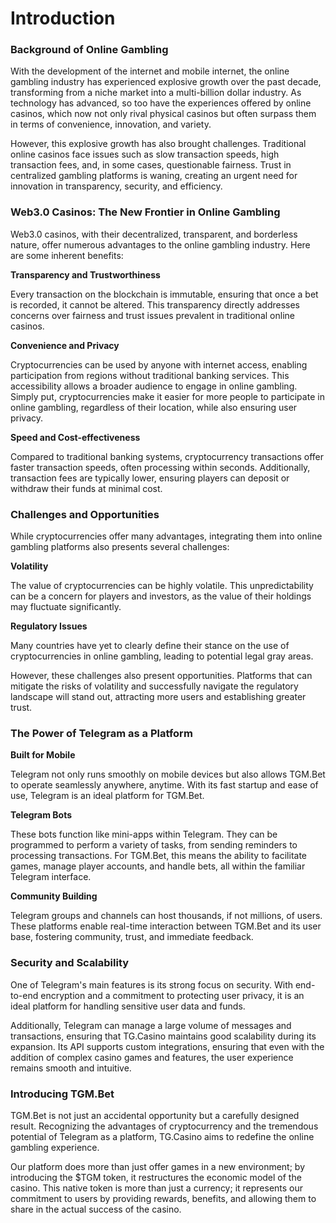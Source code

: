 # Introduction



### Background of Online Gambling

With the development of the internet and mobile internet, the online gambling industry has experienced explosive growth over the past decade, transforming from a niche market into a multi-billion dollar industry. As technology has advanced, so too have the experiences offered by online casinos, which now not only rival physical casinos but often surpass them in terms of convenience, innovation, and variety.

However, this explosive growth has also brought challenges. Traditional online casinos face issues such as slow transaction speeds, high transaction fees, and, in some cases, questionable fairness. Trust in centralized gambling platforms is waning, creating an urgent need for innovation in transparency, security, and efficiency.

### Web3.0 Casinos: The New Frontier in Online Gambling

Web3.0 casinos, with their decentralized, transparent, and borderless nature, offer numerous advantages to the online gambling industry. Here are some inherent benefits:

**Transparency and Trustworthiness**

Every transaction on the blockchain is immutable, ensuring that once a bet is recorded, it cannot be altered. This transparency directly addresses concerns over fairness and trust issues prevalent in traditional online casinos.

**Convenience and Privacy**

Cryptocurrencies can be used by anyone with internet access, enabling participation from regions without traditional banking services. This accessibility allows a broader audience to engage in online gambling. Simply put, cryptocurrencies make it easier for more people to participate in online gambling, regardless of their location, while also ensuring user privacy.

**Speed and Cost-effectiveness**

Compared to traditional banking systems, cryptocurrency transactions offer faster transaction speeds, often processing within seconds. Additionally, transaction fees are typically lower, ensuring players can deposit or withdraw their funds at minimal cost.

### Challenges and Opportunities

While cryptocurrencies offer many advantages, integrating them into online gambling platforms also presents several challenges:

**Volatility**

The value of cryptocurrencies can be highly volatile. This unpredictability can be a concern for players and investors, as the value of their holdings may fluctuate significantly.

**Regulatory Issues**

Many countries have yet to clearly define their stance on the use of cryptocurrencies in online gambling, leading to potential legal gray areas.

However, these challenges also present opportunities. Platforms that can mitigate the risks of volatility and successfully navigate the regulatory landscape will stand out, attracting more users and establishing greater trust.

### The Power of Telegram as a Platform

**Built for Mobile**

Telegram not only runs smoothly on mobile devices but also allows TGM.Bet to operate seamlessly anywhere, anytime. With its fast startup and ease of use, Telegram is an ideal platform for TGM.Bet.

**Telegram Bots**

These bots function like mini-apps within Telegram. They can be programmed to perform a variety of tasks, from sending reminders to processing transactions. For TGM.Bet, this means the ability to facilitate games, manage player accounts, and handle bets, all within the familiar Telegram interface.

**Community Building**

Telegram groups and channels can host thousands, if not millions, of users. These platforms enable real-time interaction between TGM.Bet and its user base, fostering community, trust, and immediate feedback.

### Security and Scalability

One of Telegram's main features is its strong focus on security. With end-to-end encryption and a commitment to protecting user privacy, it is an ideal platform for handling sensitive user data and funds.

Additionally, Telegram can manage a large volume of messages and transactions, ensuring that TG.Casino maintains good scalability during its expansion. Its API supports custom integrations, ensuring that even with the addition of complex casino games and features, the user experience remains smooth and intuitive.

### Introducing TGM.Bet

TGM.Bet is not just an accidental opportunity but a carefully designed result. Recognizing the advantages of cryptocurrency and the tremendous potential of Telegram as a platform, TG.Casino aims to redefine the online gambling experience.

Our platform does more than just offer games in a new environment; by introducing the $TGM token, it restructures the economic model of the casino. This native token is more than just a currency; it represents our commitment to users by providing rewards, benefits, and allowing them to share in the actual success of the casino.
